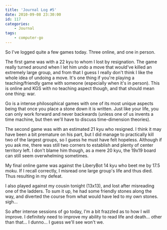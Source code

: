 ```yaml
---
title: 'Journal Log #5'
date: 2010-09-08 23:30:00
id: 117
categories:
	- Journal
tags:
	- computer-go
---
```


So I've logged quite a few games today. Three online, and one in person.

The first game was with a 22 kyu to whom I lost by resignation. The game really turned around when I let him undo a move that would've killed an extremely large group, and from that I guess I really don't think I like the whole idea of undoing a move. It's one thing if you're playing a teaching/friendly game with someone (especially when it's in person). This is online and KGS with no teaching aspect though, and that should mean one thing: war.

Go is a intense philosophical games with one of its most unique aspects being that once you place a stone down it is written. Just like your life, you can only work forward and never backwards (unless one of us invents a time machine, but then we'll have to discuss time-dimension theories).

The second game was with an estimated 21 kyu who resigned. I think it may have been a bit premature on his part, but I did manage to practically kill two of the largest groups, so I guess he must have felt hopeless. Although if you ask me, there was still two corners to establish and plenty of center territory left. I don't blame him though, as a mere 20 kyu, the 19x19 board can still seem overwhelming sometimes.

My final online game was against the LiberyBot 14 kyu who beet me by 17.5 moku. If I recall correctly, I misread one large group's life and thus died. Thus resulting in my defeat.

I also played against my cousin tonight (13x13), and lost after misreading one of the ladders. To sum it up, he had some friendly stones along the way, and diverted the course from what would have led to my own stones. sigh...

So after intense sessions of go today, I'm a bit frazzled as to how I will improve. I definitely need to improve my ability to read life and death... other than that... I dunno... I guess we'll see won't we.